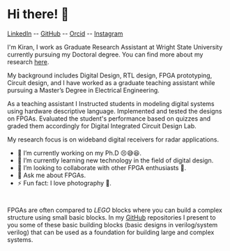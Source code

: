 # Hi there! 👋

[LinkedIn](https://www.linkedin.com/in/kiran760043/) --  [GitHub](https://github.com/24x7fpga) --  [Orcid](https://orcid.org/0009-0003-7024-3868) -- [Instagram](https://www.instagram.com/negativeparking/)

I'm Kiran, I work as Graduate Research Assistant at Wright State University currently pursuing my Doctoral degree. You can find more about my research [here](research/2024_07_08_10_15_40_research).

My background includes Digital Design, RTL design, FPGA prototyping, Circuit design, and I have worked as a graduate teaching assistant while pursuing a Master’s Degree in Electrical Engineering.

As a teaching assistant I Instructed students in modeling digital systems using hardware descriptive language. Implemented and tested the designs on FPGAs. Evaluated the student's performance based on quizzes and graded them accordingly for Digital Integrated Circuit Design Lab.

My research focus is on wideband digital receivers for radar applications.

- 🔭 I’m currently working on my Ph.D 😣😅😆.
- 🌱 I’m currently learning new technology in the field of digital design.
- 👯 I’m looking to collaborate with other FPGA enthusiasts 🤝.
- 💬 Ask me about FPGAs.
- ⚡ Fun fact: I love photography 📸. 

#
FPGAs are often compared to _LEGO_ blocks where you can build a complex structure using small basic blocks. In my [GitHub](https://github.com/24x7fpga) repositories I present to you some of these basic building blocks (basic designs in verilog/system verilog) that can be used as a foundation for building large and complex systems.

<!-- `✨Share Knowledge, Spread Love.✨` -->

